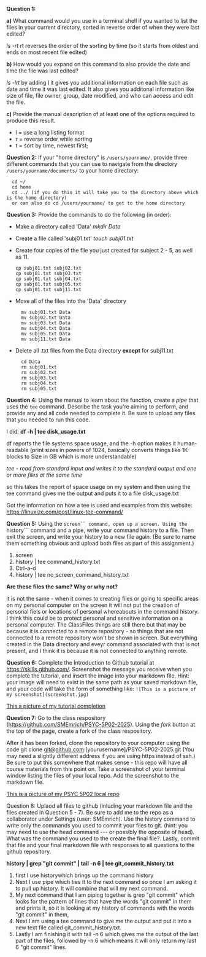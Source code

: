 
**Question 1:** 

**a)** What command would you use in a terminal shell if you wanted to list the files in your current directory, sorted in reverse order of when they were last edited?

*ls -rt*
rt reverses the order of the sorting by time (so it starts from oldest and ends on most recent file edited)

**b)** How would you expand on this command to also provide the date and time the file was last edited?

*ls -lrt*
by adding l it gives you additional information on each file such as date and time it was last edited. It also gives you additonal information like size of file, file owner, group, date modified, and who can access and edit the file.

**c)** Provide the manual description of at least one of the options required to produce this result.

- l = use a long listing format
- r =  reverse order while sorting
- t = sort by time, newest first;

**Question 2:** If your "home directory" is ```/users/yourname/```, provide three different commands that you can use to navigate from the directory ```/users/yourname/documents/``` to your home directory: 
  
      cd ~/
      cd home 
      cd ../ (if you do this it will take you to the directory above which is the home directory)
      or can also do cd /users/yourname/ to get to the home directory

**Question 3:** Provide the commands to do the following (in order):
- Make a directory called 'Data' 
*mkdir Data*

* Create a file called 'subj01.txt'
*touch subj01.txt*

* Create four copies of the file you just created for subject 2 - 5, as well as 11.

      cp subj01.txt subj02.txt
      cp subj01.txt subj03.txt
      cp subj01.txt subj04.txt
      cp subj01.txt subj05.txt
      cp subj01.txt subj11.txt

- Move all of the files into the 'Data' directory

        mv subj01.txt Data
        mv subj02.txt Data
        mv subj03.txt Data
        mv subj04.txt Data
        mv subj05.txt Data
        mv subj11.txt Data

- Delete all .txt files from the Data directory **except** for subj11.txt

        cd Data
        rm subj01.txt
        rm subj02.txt
        rm subj03.txt
        rm subj04.txt
        rm subj05.txt

**Question 4:** Using the manual to learn about the function, create a _pipe_ that uses the ```tee``` command. Describe the task you're aiming to perform, and provide any and all code needed to complete it. Be sure to upload any files that you needed to run this code.

I did:
**df -h | tee disk_usage.txt**

df reports the file systems space usage, and the -h option makes it human-readable (print sizes in powers of 1024, basically converts things like 1K-blocks to Size in GB which is more understandable)

*tee - read from standard input and writes it to the standard output and one or more files at the same time*

so this takes the report of space usage on my system and then using the tee command gives me the output and puts it to a file disk_usage.txt

Got the information on how a tee is used and examples from this website:
https://linuxize.com/post/linux-tee-command/

**Question 5:** Using the ```screen`` command, open up a screen. Using the ```history``` command and a pipe, write your command history to a file. Then exit the screen, and write your history to a new file again.  (Be sure to name them something obvious and upload both files as part of this assignment.)
1. screen
2. history | tee command_history.txt
3. Ctrl-a-d
4. history | tee no_screen_command_history.txt

**Are these files the same? Why or why not?**

it is not the same - when it comes to creating files or going to specific areas on my personal computer on the screen it will not put the creation of personal fiels or locations of personal whereabouts in the command history. I think this could be to protect personal and sensitive information on a personal computer. The ClassFiles things are still there but that may be because it is connected to a remote repository - so things that are not connected to a remote repository won't be shown in screen. But everything created in the Data directory and eveyr command associated with that is not present, and I think it is because it is not connected to anything remote.

**Question 6:** Complete the Introduction to Github tutorial at https://skills.github.com/. Screenshot the message you receive when you complete the tutorial, and insert the image into your markdown file. Hint: your image will need to exist in the same path as your saved markdown file, and your code will take the form of something like: ``![This is a picture of my screenshot](screenshot.jpg)``

[This a picture of my tutorial completion](Finished_Intro_to_Git.png)

**Question 7:** Go to the class respository (https://github.com/SMEmrich/PSYC-5P02-2025). Using the *fork* button at the top of the page, create a fork of the class respository. 

After it has been forked, clone the repository to your computer using the code git clone git@github.com:[yourusername]/PSYC-5P02-2025.git (You may need a slightly different address if you are using https instead of ssh.) Be sure to put this somewhere that makes sense - this repo will have all course materials from this point on. Take a screenshot of your terminal window listing the files of your local repo. Add the screenshot to the markdown file.

[This is a picture of my PSYC 5P02 local repo](PSYC_5P02_Repo.png)

Question 8: Uplaod all files to github (inluding your markdown file and the files created in Question 5 - 7). Be sure to add me to the repo as a collaborator under Settings (user: SMEmrich). Use the history command to write only the commands you used to commit your files to git. (hint: you may need to use the head command --- or possibly the opposite of head). What was the command you used to the create the final file?. Lastly, commit that file and your final markdown file with responses to all questions to the github repository.

**history | grep "git commit" | tail -n 6 | tee git_commit_history.txt**

1. first I use historywhich brings up the command history 
2. Next I use pipe which ties it to the next command so once I am asking it to pull up history. It will combine that will my next command.
3. My next command that I am piping together is grep "git commit" which looks for the pattern of lines that have the words "git commit" in them and prints it, so it is looking at my history of commands with the words "git commit" in them,
4. Next I am using a tee command to give me the output and put it into a new text file called git_commit_history.txt. 
5. Lastly I am finishing it with tail -n 6 which gives me the output of the last part of the files, followed by -n 6 which means it will only return my last 6 "git commit" lines. 








